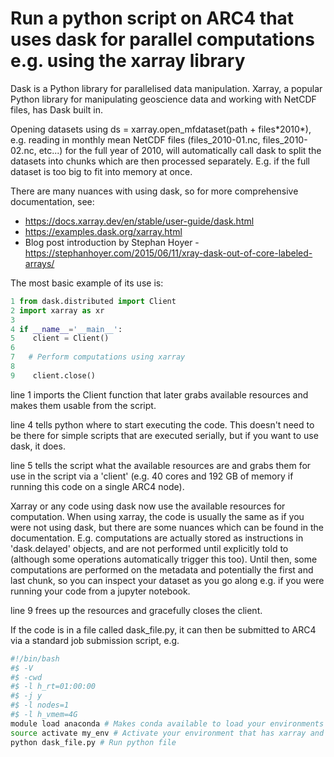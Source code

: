 # Run a python script on ARC4 that uses dask for parallel computations e.g. using the xarray library

Dask is a Python library for parallelised data manipulation. Xarray, a popular Python library for manipulating geoscience data and working with NetCDF files, has Dask built in. 

Opening datasets using ds = xarray.open_mfdataset(path + files\*2010\*), e.g. reading in monthly mean NetCDF files (files_2010-01.nc, files_2010-02.nc, etc...) for the full year of 2010, will automatically call dask to split the datasets into chunks which are then processed separately. E.g. if the full dataset is too big to fit into memory at once.

There are many nuances with using dask, so for more comprehensive documentation, see:

- https://docs.xarray.dev/en/stable/user-guide/dask.html
- https://examples.dask.org/xarray.html
- Blog post introduction by Stephan Hoyer - https://stephanhoyer.com/2015/06/11/xray-dask-out-of-core-labeled-arrays/

The most basic example of its use is:

```python
1 from dask.distributed import Client
2 import xarray as xr
3
4 if __name__='__main__':
5    client = Client()
6
7   # Perform computations using xarray
8
9    client.close()
```

line 1 imports the Client function that later grabs available resources and makes them usable from the script.

line 4 tells python where to start executing the code. This doesn't need to be there for simple scripts that are executed serially, but if you want to use dask, it does.

line 5 tells the script what the available resources are and grabs them for use in the script via a 'client' (e.g. 40 cores and 192 GB of memory if running this code on a single ARC4 node).

Xarray or any code using dask now use the available resources for computation. When using xarray, the code is usually the same as if you were not using dask, but there are some nuances which can be found in the documentation. E.g. computations are actually stored as instructions in 'dask.delayed' objects, and are not performed until explicitly told to (although some operations automatically trigger this too). Until then, some computations are performed on the metadata and potentially the first and last chunk, so you can inspect your dataset as you go along e.g. if you were running your code from a jupyter notebook.

line 9 frees up the resources and gracefully closes the client.

If the code is in a file called dask_file.py, it can then be submitted to ARC4 via a standard job submission script, e.g.

```bash
#!/bin/bash
#$ -V
#$ -cwd
#$ -l h_rt=01:00:00
#$ -j y
#$ -l nodes=1
#$ -l h_vmem=4G
module load anaconda # Makes conda available to load your environments
source activate my_env # Activate your environment that has xarray and dask installed
python dask_file.py # Run python file
```





